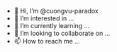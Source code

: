 - 👋 Hi, I’m @cuongvu-paradox
- 👀 I’m interested in ...
- 🌱 I’m currently learning ...
- 💞️ I’m looking to collaborate on ...
- 📫 How to reach me ...

<!---
cuongvu-paradox/cuongvu-paradox is a ✨ special ✨ repository because its `README.md` (this file) appears on your GitHub profile.
You can click the Preview link to take a look at your changes.
--->
